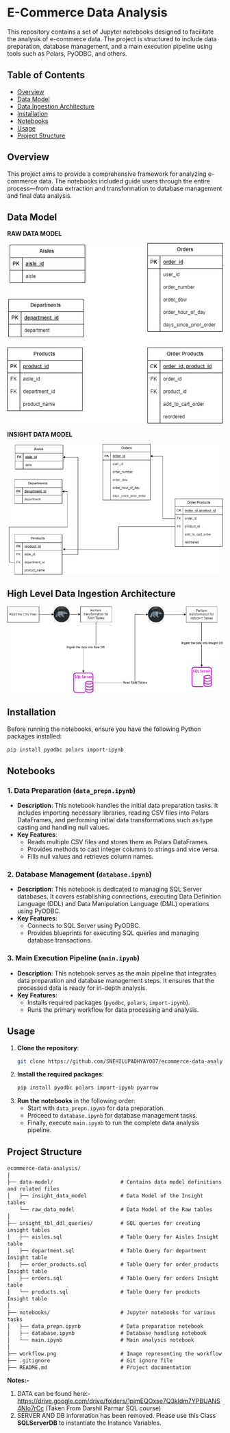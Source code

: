 
# E-Commerce Data Analysis

This repository contains a set of Jupyter notebooks designed to facilitate the analysis of e-commerce data. The project is structured to include data preparation, database management, and a main execution pipeline using tools such as Polars, PyODBC, and others.

## Table of Contents

- [Overview](#overview)
- [Data Model](#data-model)
- [Data Ingestion Architecture](#data-ing-arch)
- [Installation](#installation)
- [Notebooks](#notebooks)
- [Usage](#usage)
- [Project Structure](#project-structure)

## Overview

This project aims to provide a comprehensive framework for analyzing e-commerce data. The notebooks included guide users through the entire process—from data extraction and transformation to database management and final data analysis.

## Data Model
**RAW DATA MODEL**

![RAW DATA MODEL](./data-model/raw_data_model.png) 

**INSIGHT DATA MODEL**

![INSIGHT DATA MODEL](./data-model/insight_data_model.png)

## High Level Data Ingestion Architecture
![Data Ingestion Workflow](./workflow.png)

## Installation

Before running the notebooks, ensure you have the following Python packages installed:

```bash
pip install pyodbc polars import-ipynb
```

## Notebooks

### 1. **Data Preparation (`data_prepn.ipynb`)**
   - **Description**: This notebook handles the initial data preparation tasks. It includes importing necessary libraries, reading CSV files into Polars DataFrames, and performing initial data transformations such as type casting and handling null values.
   - **Key Features**:
     - Reads multiple CSV files and stores them as Polars DataFrames.
     - Provides methods to cast integer columns to strings and vice versa.
     - Fills null values and retrieves column names.

### 2. **Database Management (`database.ipynb`)**
   - **Description**: This notebook is dedicated to managing SQL Server databases. It covers establishing connections, executing Data Definition Language (DDL) and Data Manipulation Language (DML) operations using PyODBC.
   - **Key Features**:
     - Connects to SQL Server using PyODBC.
     - Provides blueprints for executing SQL queries and managing database transactions.
   
### 3. **Main Execution Pipeline (`main.ipynb`)**
   - **Description**: This notebook serves as the main pipeline that integrates data preparation and database management steps. It ensures that the processed data is ready for in-depth analysis.
   - **Key Features**:
     - Installs required packages (`pyodbc`, `polars`, `import-ipynb`).
     - Runs the primary workflow for data processing and analysis.

## Usage

1. **Clone the repository**:
   ```bash
   git clone https://github.com/SNEHILUPADHYAY007/ecommerce-data-analysis.git
   ```
2. **Install the required packages**:
   ```bash
   pip install pyodbc polars import-ipynb pyarrow
   ```
3. **Run the notebooks** in the following order:
   - Start with `data_prepn.ipynb` for data preparation.
   - Proceed to `database.ipynb` for database management tasks.
   - Finally, execute `main.ipynb` to run the complete data analysis pipeline.

## Project Structure

```
ecommerce-data-analysis/
│
├── data-model/                      # Contains data model definitions and related files
│   ├── insight_data_model           # Data Model of the Insight tables 
    └── raw_data_model               # Data Model of the Raw tables 
│
├── insight_tbl_ddl_queries/         # SQL queries for creating insight tables
│   ├── aisles.sql                   # Table Query for Aisles Insight table
│   ├── department.sql               # Table Query for department Insight table
│   ├── order_products.sql           # Table Query for order_products Insight table
│   ├── orders.sql                   # Table Query for orders Insight table
│   └── products.sql                 # Table Query for products Insight table
│   
├── notebooks/                       # Jupyter notebooks for various tasks
│   ├── data_prepn.ipynb             # Data preparation notebook
│   ├── database.ipynb               # Database handling notebook
│   └── main.ipynb                   # Main analysis notebook
│
├── workflow.png                     # Image representing the workflow
├── .gitignore                       # Git ignore file
├── README.md                        # Project documentation

```
**Notes:-**
1. DATA can be found here:- https://drive.google.com/drive/folders/1pjmEQOxse7Q3kldm7YPBUANS4Nlo7rCc (Taken From Darshil Parmar SQL course)
2. SERVER AND DB information has been removed. Please use this Class **SQLServerDB** to instantiate the Instance Variables.
